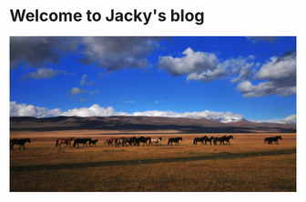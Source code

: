 # Welcome to Jacky's  blog



![新疆马群](https://raw.githubusercontent.com/471784224/myblog/master/img/20200328131843.jpg)